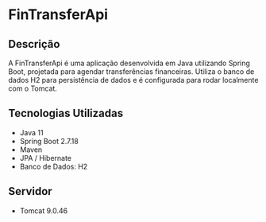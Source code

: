 # FinTransferApi

## Descrição
A FinTransferApi é uma aplicação desenvolvida em Java utilizando Spring Boot, projetada para agendar transferências financeiras. Utiliza o banco de dados H2 para persistência de dados e é configurada para rodar localmente com o Tomcat.

## Tecnologias Utilizadas
- Java 11
- Spring Boot 2.7.18
- Maven
- JPA / Hibernate
- Banco de Dados: H2

## Servidor
- Tomcat 9.0.46

